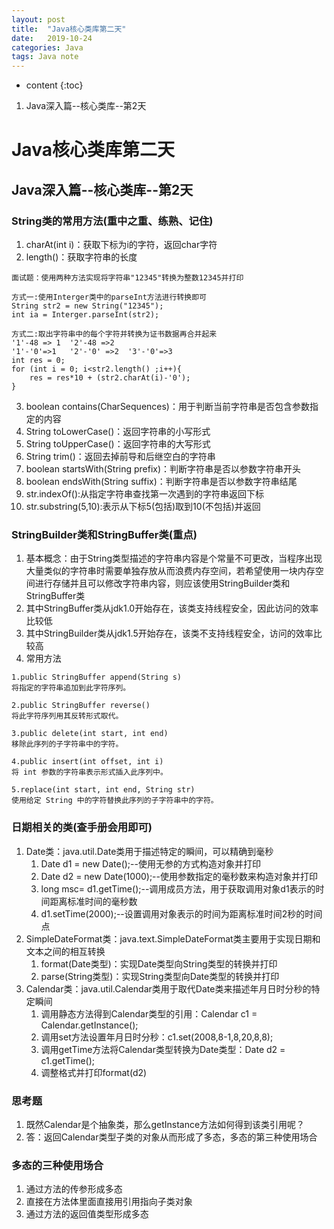 ```yaml
---
layout: post
title:  "Java核心类库第二天"
date:   2019-10-24
categories: Java
tags: Java note
---
```


* content
{:toc}

1. Java深入篇--核心类库--第2天










# Java核心类库第二天
## Java深入篇--核心类库--第2天
### String类的常用方法(重中之重、练熟、记住)
1. charAt(int i)：获取下标为i的字符，返回char字符
2. length()：获取字符串的长度

```
面试题：使用两种方法实现将字符串"12345"转换为整数12345并打印

方式一:使用Interger类中的parseInt方法进行转换即可
String str2 = new String("12345");
int ia = Interger.parseInt(str2);

方式二:取出字符串中的每个字符并转换为证书数据再合并起来
'1'-48 => 1  '2'-48 =>2  
'1'-'0'=>1   '2'-'0' =>2  '3'-'0'=>3
int res = 0;
for (int i = 0; i<str2.length() ;i++){
    res = res*10 + (str2.charAt(i)-'0');
}
```

3. boolean contains(CharSequences)：用于判断当前字符串是否包含参数指定的内容
4. String toLowerCase()：返回字符串的小写形式
5. String toUpperCase()：返回字符串的大写形式
6. String trim()：返回去掉前导和后继空白的字符串
7. boolean startsWith(String prefix)：判断字符串是否以参数字符串开头
8. boolean endsWith(String suffix)：判断字符串是否以参数字符串结尾
9. str.indexOf():从指定字符串查找第一次遇到的字符串返回下标
10. str.substring(5,10):表示从下标5(包括)取到10(不包括)并返回

### StringBuilder类和StringBuffer类(重点)
1. 基本概念：由于String类型描述的字符串内容是个常量不可更改，当程序出现大量类似的字符串时需要单独存放从而浪费内存空间，若希望使用一块内存空间进行存储并且可以修改字符串内容，则应该使用StringBuilder类和StringBuffer类
2. 其中StringBuffer类从jdk1.0开始存在，该类支持线程安全，因此访问的效率比较低
3. 其中StringBuilder类从jdk1.5开始存在，该类不支持线程安全，访问的效率比较高
4. 常用方法
```
1.public StringBuffer append(String s)
将指定的字符串追加到此字符序列。

2.public StringBuffer reverse()
将此字符序列用其反转形式取代。

3.public delete(int start, int end)
移除此序列的子字符串中的字符。

4.public insert(int offset, int i)
将 int 参数的字符串表示形式插入此序列中。

5.replace(int start, int end, String str)
使用给定 String 中的字符替换此序列的子字符串中的字符。
```

### 日期相关的类(查手册会用即可)
1. Date类：java.util.Date类用于描述特定的瞬间，可以精确到毫秒
    1. Date d1 = new Date();--使用无参的方式构造对象并打印
    2. Date d2 = new Date(1000);--使用参数指定的毫秒数来构造对象并打印
    3. long msc= d1.getTime();--调用成员方法，用于获取调用对象d1表示的时间距离标准时间的毫秒数
    4. d1.setTime(2000);--设置调用对象表示的时间为距离标准时间2秒的时间点
2. SimpleDateFormat类：java.text.SimpleDateFormat类主要用于实现日期和文本之间的相互转换
    1. format(Date类型)：实现Date类型向String类型的转换并打印
    2. parse(String类型)：实现String类型向Date类型的转换并打印
3. Calendar类：java.util.Calendar类用于取代Date类来描述年月日时分秒的特定瞬间
    1. 调用静态方法得到Calendar类型的引用：Calendar c1 = Calendar.getInstance();
    2. 调用set方法设置年月日时分秒：c1.set(2008,8-1,8,20,8,8);
    3. 调用getTime方法将Calendar类型转换为Date类型：Date d2 = c1.getTime();
    4. 调整格式并打印format(d2)

### 思考题
1. 既然Calendar是个抽象类，那么getInstance方法如何得到该类引用呢？
2. 答：返回Calendar类型子类的对象从而形成了多态，多态的第三种使用场合

### 多态的三种使用场合
1. 通过方法的传参形成多态
2. 直接在方法体里面直接用引用指向子类对象
3. 通过方法的返回值类型形成多态





















